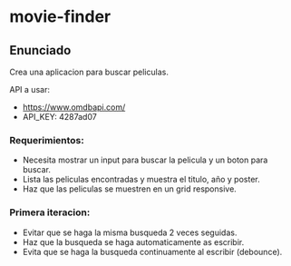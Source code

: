 # movie-finder

## Enunciado

Crea una aplicacion para buscar peliculas.

API a usar:

-   https://www.omdbapi.com/
-   API_KEY: 4287ad07

### Requerimientos:

-   Necesita mostrar un input para buscar la pelicula y un boton para buscar.
-   Lista las peliculas encontradas y muestra el titulo, año y poster.
-   Haz que las peliculas se muestren en un grid responsive.

### Primera iteracion:

-   Evitar que se haga la misma busqueda 2 veces seguidas.
-   Haz que la busqueda se haga automaticamente as escribir.
-   Evita que se haga la busqueda continuamente al escribir (debounce).
